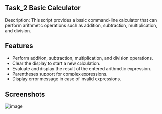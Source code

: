 ## Task_2 Basic Calculator



Description: This script provides a basic command-line calculator that can perform arithmetic operations such as addition, subtraction, multiplication, and division.

## Features

- Perform addition, subtraction, multiplication, and division operations.
- Clear the display to start a new calculation.
- Evaluate and display the result of the entered arithmetic expression.
- Parentheses support for complex expressions.
- Display error message in case of invalid expressions.
## Screenshots
![image](https://github.com/vijay-kumar-001/CODSOFT/assets/101616422/c0b49115-0cb4-483a-9430-69f1c4d05484)


